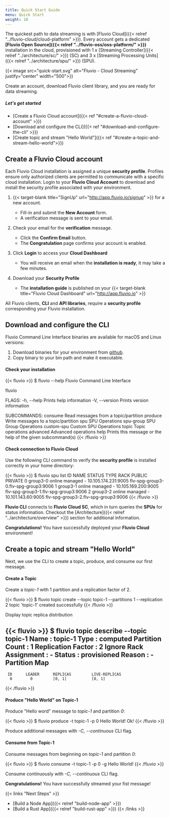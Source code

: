 ```yaml
---
title: Quick Start Guide
menu: Quick Start
weight: 10
---
```


The quickest path to data streaming is with [Fluvio Cloud]({{< relref "../fluvio-cloud/cloud-platform" >}}). Every account gets a dedicated **[Fluvio Open Source]({{< relref "../fluvio-oss/oss-platform/" >}})** installation in the cloud, provisioned with 1 x [Streaming Controller]({{< relref "../architecture/sc/" >}}) (SC) and 3 x [Streaming Processing Units]({{< relref "../architecture/spu/" >}}) (SPU). 

{{< image src="quick-start.svg" alt="Fluvio - Cloud Streaming" justify="center" width="500">}}

Create an account, download Fluvio client library, and you are ready for data streaming.


##### Let's get started

* [Create a Fluvio Cloud account]({{< ref "#create-a-fluvio-cloud-account" >}})
* [Download and configure the CLI]({{< ref "#download-and-configure-the-cli" >}})
* [Create topic and stream "Hello World"]({{< ref "#create-a-topic-and-stream-hello-world">}})


## Create a Fluvio Cloud account

Each Fluvio Cloud installation is assigned a unique **security profile**. Profiles ensure only authorized clients are permitted to communicate with a specific cloud installation. Login to your **Fluvio Cloud Account** to download and install the security profile associated with your environment.

1. {{< target-blank title="SignUp" url="http://app.fluvio.io/signup" >}} for a new account.
        
    * Fill-in and submit the **New Account** form.
    * A verification message is sent to your email.

2. Check your email for the **verification** message.
        
    * Click the **Confirm Email** button.
    * The **Congratulation** page confirms your account is enabled.

3. Click **Login** to access your **Cloud Dashboard** 

    * You will receive an email when the **installation is ready**, it may take a few minutes.

4. Download your **Security Profile**

    * The **installation guide** is published on your {{< target-blank title="Fluvio Cloud Dashboard" url="http://app.fluvio.io" >}}  

All Fluvio clients, **CLI** and **API libraries**, require a **security profile** corresponding your Fluvio installation. 


## Download and configure the CLI

Fluvio Command Line Interface binaries are available for macOS and Linux versions:

1. Download binaries for your environment from [github](https://github.com/infinyon/fluvio/releases).  
2. Copy binary to your bin path and make it executable.

#### Check your installation

{{< fluvio >}}
$ fluvio --help
Fluvio Command Line Interface

fluvio <SUBCOMMAND>

FLAGS:
    -h, --help       Prints help information
    -V, --version    Prints version information

SUBCOMMANDS:
    consume       Read messages from a topic/partition
    produce       Write messages to a topic/partition
    spu           SPU Operations
    spu-group     SPU Group Operations
    custom-spu    Custom SPU Operations
    topic         Topic operations
    advanced      Advanced operations
    help          Prints this message or the help of the given subcommand(s)
{{< /fluvio >}}


#### Check connection to Fluvio Cloud

Use the following CLI command to verify the **security profile** is installed correctly in your home directory:

{{< fluvio >}}
$ fluvio spu list
ID  NAME      STATUS  TYPE     RACK  PUBLIC               PRIVATE 
0  group3-0  online  managed   -    10.105.174.231:9005  flv-spg-group3-0.flv-spg-group3:9006 
1  group3-1  online  managed   -    10.105.169.200:9005  flv-spg-group3-1.flv-spg-group3:9006 
2  group3-2  online  managed   -    10.101.143.60:9005   flv-spg-group3-2.flv-spg-group3:9006 
{{< /fluvio >}}

**Fluvio CLI** connects to **Fluvio Cloud SC**, which in turn queries the **SPUs** for status information. Checkout the [Architecture]({{< relref "../architecture/overview" >}}) section for additional information.

**Congratulations!** You have successfully deployed your **Fluvio Cloud** environment!

## Create a topic and stream "Hello World"

Next, we use the CLI to create a topic, produce, and consume our first message.

#### Create a Topic

Create a _topic-1_ with 1 partition and a replication factor of 2.

{{< fluvio >}}
$ fluvio topic create --topic topic-1 --partitions 1 --replication 2 
topic 'topic-1' created successfully
{{< /fluvio >}}

Display topic replica distribution

{{< fluvio >}}
$ fluvio topic describe --topic topic-1
 Name                    :  topic-1
 Type                    :  computed 
 Partition Count         :  1 
 Replication Factor      :  2 
 Ignore Rack Assignment  :  - 
 Status                  :  provisioned 
 Reason                  :  - 
 Partition Map               
 -----------------           
     ID      LEADER      REPLICAS         LIVE-REPLICAS 
      0        0         [0, 1]           [0, 1] 
{{< /fluvio >}}


#### Produce "Hello World" on Topic-1

Produce "Hello word" message to _topic-1_ and partition _0_:

{{< fluvio >}}
$ fluvio produce -t topic-1 -p 0
Hello World!
Ok!
{{< /fluvio >}}

Produce additional messages with _-C, --continuous_ CLI flag.

#### Consume from Topic-1

Consume messages from beginning on _topic-1_ and partition _0_:

{{< fluvio >}}
$ fluvio consume -t topic-1 -p 0 -g
Hello World!
{{< /fluvio >}}

Consume continuously with _-C, --continuous_ CLI flag.

**Congratulations!** You have successfully streamed your fist message!

{{< links "Next Steps" >}}
* [Build a Node App]({{< relref "build-node-app" >}})
* [Build a Rust App]({{< relref "build-rust-app" >}})
{{< /links >}} 

